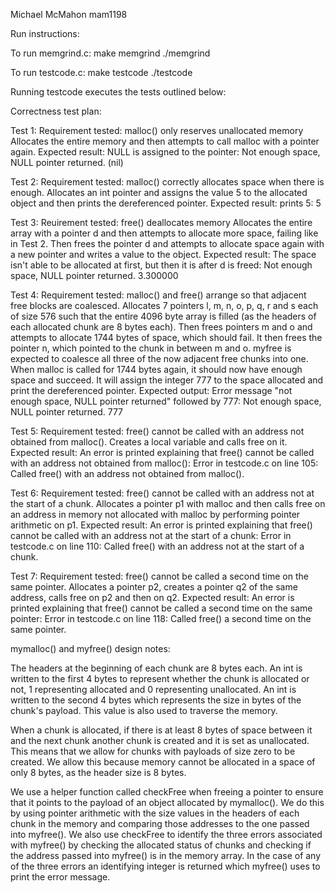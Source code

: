 Michael McMahon mam1198

Run instructions:

To run memgrind.c:
make memgrind
./memgrind

To run testcode.c:
make testcode
./testcode

Running testcode executes the tests outlined below:

Correctness test plan:

Test 1:
Requirement tested: malloc() only reserves unallocated memory 
Allocates the entire memory and then attempts to call malloc with a pointer again.
Expected result: NULL is assigned to the pointer:
Not enough space, NULL pointer returned.
(nil)

Test 2:
Requirement tested: malloc() correctly allocates space when there is enough.
Allocates an int pointer and assigns the value 5 to the allocated object and then prints the dereferenced pointer.
Expected result: prints 5:
5

Test 3:
Reuirement tested: free() deallocates memory
Allocates the entire array with a pointer d and then attempts to allocate more space, failing like in Test 2. Then frees the pointer d and attempts to allocate space again with a new pointer and writes a value to the object.
Expected result: The space isn't able to be allocated at first, but then it is after d is freed:
Not enough space, NULL pointer returned.
3.300000

Test 4:
Requirement tested: malloc() and free() arrange so that adjacent free blocks are coalesced.
Allocates 7 pointers l, m, n, o, p, q, r and s each of size 576 such that the entire 4096 byte array is filled (as the headers of each allocated chunk are 8 bytes each). Then frees pointers m and o and attempts to allocate 1744 bytes of space, which should fail. It then frees the pointer n, which pointed to the chunk in between m and o. myfree is expected to coalesce all three of the now adjacent free chunks into one. When malloc is called for 1744 bytes again, it should now have enough space and succeed. It will assign the integer 777 to the space allocated and print the dereferenced pointer.
Expected output: Error message "not enough space, NULL pointer returned" followed by 777:
Not enough space, NULL pointer returned.
777

Test 5: 
Requirement tested: free() cannot be called with an address not obtained from malloc().
Creates a local variable and calls free on it.
Expected result: An error is printed explaining that free() cannot be called with an address not obtained from malloc():
Error in testcode.c on line 105: Called free() with an address not obtained from malloc().

Test 6:
Requirement tested: free() cannot be called with an address not at the start of a chunk.
Allocates a pointer p1 with malloc and then calls free on an address in memory not allocated with malloc by performing pointer arithmetic on p1.
Expected result: An error is printed explaining that free() cannot be called with an address not at the start of a chunk:
Error in testcode.c on line 110: Called free() with an address not at the start of a chunk.

Test 7:
Requirement tested: free() cannot be called a second time on the same pointer.
Allocates a pointer p2, creates a pointer q2 of the same address, calls free on p2 and then on q2.
Expected result: An error is printed explaining that free() cannot be called a second time on the same pointer:
Error in testcode.c on line 118: Called free() a second time on the same pointer.

mymalloc() and myfree() design notes:

The headers at the beginning of each chunk are 8 bytes each. An int is written to the first 4 bytes to represent whether the chunk is allocated or not, 1 representing allocated and 0 representing unallocated. An int is written to the second 4 bytes which represents the size in bytes of the chunk's payload. This value is also used to traverse the memory.

When a chunk is allocated, if there is at least 8 bytes of space between it and the next chunk another chunk is created and it is set as unallocated. This means that we allow for chunks with payloads of size zero to be created. We allow this because memory cannot be allocated in a space of only 8 bytes, as the header size is 8 bytes.

We use a helper function called checkFree when freeing a pointer to ensure that it points to the payload of an object allocated by mymalloc(). We do this by using pointer arithmetic with the size values in the headers of each chunk in the memory and comparing those addresses to the one passed into myfree(). We also use checkFree to identify the three errors associated with myfree() by checking the allocated status of chunks and checking if the address passed into myfree() is in the memory array. In the case of any of the three errors an identifying integer is returned which myfree() uses to print the error message.
